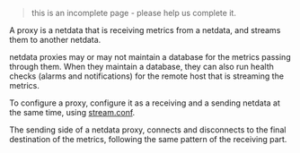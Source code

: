 > this is an incomplete page - please help us complete it.

A proxy is a netdata that is receiving metrics from a netdata, and streams them to another netdata.

netdata proxies may or may not maintain a database for the metrics passing through them. When they maintain a database, they can also run health checks (alarms and notifications) for the remote host that is streaming the metrics.

To configure a proxy, configure it as a receiving and a sending netdata at the same time, using [stream.conf](https://github.com/firehol/netdata/blob/master/conf.d/stream.conf).

The sending side of a netdata proxy, connects and disconnects to the final destination of the metrics, following the same pattern of the receiving part.